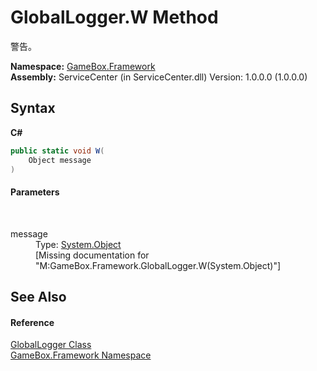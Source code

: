 # GlobalLogger.W Method 
 

警告。

**Namespace:**&nbsp;<a href="a8957fe6-9cc0-3a6d-cd5c-a2a246efee1e">GameBox.Framework</a><br />**Assembly:**&nbsp;ServiceCenter (in ServiceCenter.dll) Version: 1.0.0.0 (1.0.0.0)

## Syntax

**C#**<br />
``` C#
public static void W(
	Object message
)
```


#### Parameters
&nbsp;<dl><dt>message</dt><dd>Type: <a href="http://msdn2.microsoft.com/zh-cn/library/e5kfa45b" target="_blank">System.Object</a><br />\[Missing <param name="message"/> documentation for "M:GameBox.Framework.GlobalLogger.W(System.Object)"\]</dd></dl>

## See Also


#### Reference
<a href="9c7604a9-01e1-6483-157e-769e11fdec74">GlobalLogger Class</a><br /><a href="a8957fe6-9cc0-3a6d-cd5c-a2a246efee1e">GameBox.Framework Namespace</a><br />